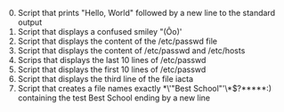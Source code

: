 0. Script that prints "Hello, World" followed by a new line to the standard output
1. Script that displays a confused smiley "(Ôo)'
2. Script that displays the content of the /etc/passwd file
3. Script that displays the content of /etc/passwd and /etc/hosts
4. Scrips that displays the last 10 lines of /etc/passwd
5. Script that displays the first 10 lines of /etc/passwd
6. Script that displays the third line of the file iacta
7. Script that creates a file names exactly \*\\'"Best School"\'\\*$\?\*\*\*\*\*:) containing the test Best School ending by a new line
